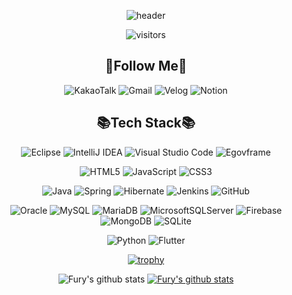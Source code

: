 <div align="center">
  
![header](https://capsule-render.vercel.app/api?type=waving&color=gradient&height=120&animation=fadeIn&section=footer&text=🚗🚘🚛&fontAlign=70)

![visitors](https://visitor-badge.glitch.me/badge?page_id=hichang4u.hichang4u&left_color=green&right_color=red)

## 🚀Follow Me🚀
<!-- # SNS -->
![KakaoTalk](https://img.shields.io/badge/kakaotalk-ffcd00.svg?style=plastic&logo=kakaotalk&logoColor=000000)
![Gmail](https://img.shields.io/badge/Gmail-D14836?style=plastic&logo=gmail&logoColor=white)
![Velog](https://img.shields.io/badge/Velog-20C997?style=plastic&logo=Velog&logoColor=000000)
![Notion](https://img.shields.io/badge/Notion-%23000000.svg?style=plastic&logo=notion&logoColor=white)


## 📚Tech Stack📚
<!-- # IDE -->
![Eclipse](https://img.shields.io/badge/Eclipse-FE7A16.svg?style=flat&logo=Eclipse&logoColor=white)
![IntelliJ IDEA](https://img.shields.io/badge/IntelliJIDEA-000000.svg?style=flat&logo=intellij-idea&logoColor=white)
![Visual Studio Code](https://img.shields.io/badge/Visual%20Studio%20Code-0078d7.svg?style=flat&logo=visual-studio-code&logoColor=white)
![Egovframe](https://img.shields.io/badge/Egovframe-1b2ba2.svg?style=flat&logo=E&logoColor=white)
<!-- # Front -->
![HTML5](https://img.shields.io/badge/html5-%23E34F26.svg?style=flat&logo=html5&logoColor=white)
![JavaScript](https://img.shields.io/badge/javascript-%23323330.svg?style=flat&logo=javascript&logoColor=%23F7DF1E)
![CSS3](https://img.shields.io/badge/css3-%231572B6.svg?style=flat&logo=css3&logoColor=white)
<!-- # BackEnd -->
![Java](https://img.shields.io/badge/java-%23ED8B00.svg?style=flat&logo=openjdk&logoColor=white)
![Spring](https://img.shields.io/badge/spring-%236DB33F.svg?style=flat&logo=spring&logoColor=white)
![Hibernate](https://img.shields.io/badge/Hibernate-59666C?style=flat&logo=Hibernate&logoColor=white)
![Jenkins](https://img.shields.io/badge/jenkins-%232C5263.svg?style=flat&logo=jenkins&logoColor=white)
![GitHub](https://img.shields.io/badge/github-%23121011.svg?style=flat&logo=github&logoColor=white)
<!-- # DB -->
![Oracle](https://img.shields.io/badge/Oracle-F80000?style=flat&logo=oracle&logoColor=white)
![MySQL](https://img.shields.io/badge/mysql-%2300f.svg?style=flat&logo=mysql&logoColor=white)
![MariaDB](https://img.shields.io/badge/MariaDB-003545?style=flat&logo=mariadb&logoColor=white)
![MicrosoftSQLServer](https://img.shields.io/badge/Microsoft%20SQL%20Server-CC2927?style=flat&logo=microsoft%20sql%20server&logoColor=white)
![Firebase](https://img.shields.io/badge/Firebase-039BE5?style=flat&logo=Firebase&logoColor=white)
![MongoDB](https://img.shields.io/badge/MongoDB-%234ea94b.svg?style=flat&logo=mongodb&logoColor=white)
![SQLite](https://img.shields.io/badge/sqlite-%2307405e.svg?style=flat&logo=sqlite&logoColor=white)
<!-- # ETC -->
![Python](https://img.shields.io/badge/python-3670A0?style=flat&logo=python&logoColor=ffdd54)
![Flutter](https://img.shields.io/badge/Flutter-%2302569B.svg?style=flat&logo=Flutter&logoColor=white)

[![trophy](https://github-profile-trophy.vercel.app/?username=hichang4u&row=1)](https://github.com/ryo-ma/github-profile-trophy)

![Fury's github stats](https://github-readme-stats.vercel.app/api?username=hichang4u&show_icons=true&theme=transparent)
[![Fury's github stats](https://github-readme-stats.vercel.app/api/top-langs/?username=hichang4u&show_icons=true&hide_border=true&title_color=004386&icon_color=004386&layout=compact&theme=transparent)](https://github.com/hichang4u)

</div>
